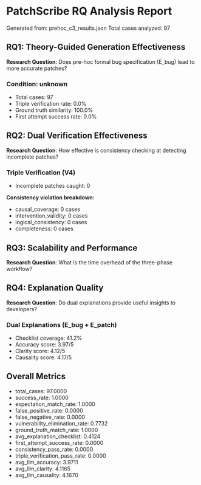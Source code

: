 # PatchScribe RQ Analysis Report

Generated from: prehoc_c3_results.json
Total cases analyzed: 97

## RQ1: Theory-Guided Generation Effectiveness

**Research Question**: Does pre-hoc formal bug specification (E_bug) lead to more accurate patches?

### Condition: unknown
- Total cases: 97
- Triple verification rate: 0.0%
- Ground truth similarity: 100.0%
- First attempt success rate: 0.0%

## RQ2: Dual Verification Effectiveness

**Research Question**: How effective is consistency checking at detecting incomplete patches?

### Triple Verification (V4)
- Incomplete patches caught: 0

**Consistency violation breakdown:**
- causal_coverage: 0 cases
- intervention_validity: 0 cases
- logical_consistency: 0 cases
- completeness: 0 cases

## RQ3: Scalability and Performance

**Research Question**: What is the time overhead of the three-phase workflow?

## RQ4: Explanation Quality

**Research Question**: Do dual explanations provide useful insights to developers?

### Dual Explanations (E_bug + E_patch)
- Checklist coverage: 41.2%
- Accuracy score: 3.97/5
- Clarity score: 4.12/5
- Causality score: 4.17/5

## Overall Metrics

- total_cases: 97.0000
- success_rate: 1.0000
- expectation_match_rate: 1.0000
- false_positive_rate: 0.0000
- false_negative_rate: 0.0000
- vulnerability_elimination_rate: 0.7732
- ground_truth_match_rate: 1.0000
- avg_explanation_checklist: 0.4124
- first_attempt_success_rate: 0.0000
- consistency_pass_rate: 0.0000
- triple_verification_pass_rate: 0.0000
- avg_llm_accuracy: 3.9711
- avg_llm_clarity: 4.1165
- avg_llm_causality: 4.1670